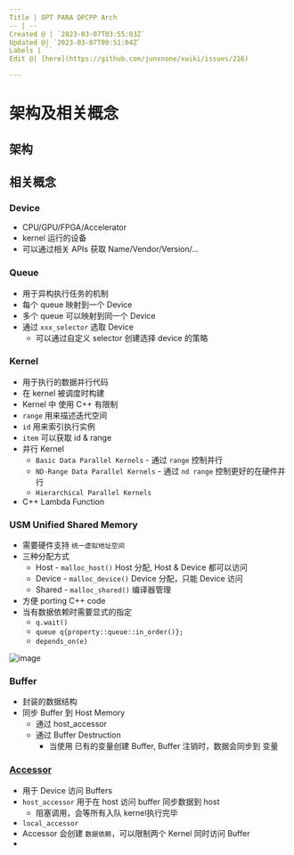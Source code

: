 ```yaml
---
Title | OPT PARA DPCPP Arch
-- | --
Created @ | `2023-03-07T03:55:03Z`
Updated @| `2023-03-07T09:51:04Z`
Labels | ``
Edit @| [here](https://github.com/junxnone/xwiki/issues/216)

---
```

# 架构及相关概念

## 架构


## 相关概念

### Device
- CPU/GPU/FPGA/Accelerator
- kernel 运行的设备
- 可以通过相关 APIs 获取 Name/Vendor/Version/...

### Queue
- 用于异构执行任务的机制
- 每个 queue 映射到一个 Device
- 多个 queue 可以映射到同一个 Device
- 通过 `xxx_selector` 选取 Device
  - 可以通过自定义 selector 创建选择 device  的策略

### Kernel
- 用于执行的数据并行代码
- 在 kernel 被调度时构建
- Kernel 中 使用 C++  有限制
- `range` 用来描述迭代空间
- `id` 用来索引执行实例
- `item` 可以获取 id & range
- 并行 Kernel
  - `Basic Data Parallel Kernels` - 通过 `range` 控制并行 
  - `ND-Range Data Parallel Kernels` - 通过 `nd range` 控制更好的在硬件并行
  - `Hierarchical Parallel Kernels`
- C++ Lambda Function



### USM Unified Shared Memory
- 需要硬件支持 `统一虚拟地址空间`
- 三种分配方式
  - Host - `malloc_host()` Host 分配, Host & Device 都可以访问
  - Device - `malloc_device()` Device 分配，只能 Device  访问
  - Shared - `malloc_shared()` 编译器管理
- 方便 porting C++ code
- 当有数据依赖时需要显式的指定
  - `q.wait()`
  - `queue q{property::queue::in_order()}; `
  - `depends_on(e)`



![image](https://user-images.githubusercontent.com/2216970/223380143-07bfaeef-6006-4095-abec-1947f270920f.png)


### Buffer
- 封装的数据结构
- 同步 Buffer 到 Host Memory
  - 通过 host_accessor
  - 通过 Buffer Destruction
    - 当使用 已有的变量创建 Buffer, Buffer 注销时，数据会同步到 变量


### [Accessor](https://registry.khronos.org/SYCL/specs/sycl-2020/html/sycl-2020.html#subsec:accessors)
- 用于 Device 访问 Buffers
- `host_accessor` 用于在 host 访问 buffer 同步数据到 host
  -  阻塞调用，会等所有入队 kernel执行完毕
- `local_accessor` 
- Accessor 会创建 `数据依赖`，可以限制两个 Kernel 同时访问 Buffer
- 
